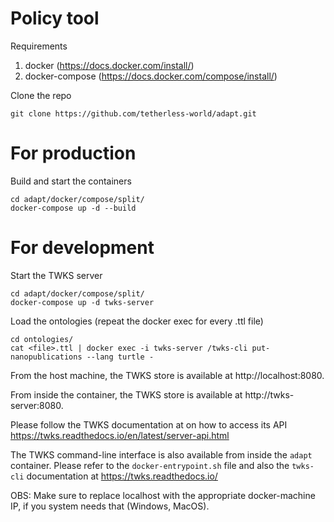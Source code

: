 # Policy tool

Requirements
1. docker (https://docs.docker.com/install/)
2. docker-compose (https://docs.docker.com/compose/install/)

Clone the repo
```
git clone https://github.com/tetherless-world/adapt.git
```

# For production
Build and start the containers
```
cd adapt/docker/compose/split/
docker-compose up -d --build
```

# For development
Start the TWKS server
```
cd adapt/docker/compose/split/
docker-compose up -d twks-server
```

Load the ontologies (repeat the docker exec for every .ttl file)
```
cd ontologies/
cat <file>.ttl | docker exec -i twks-server /twks-cli put-nanopublications --lang turtle -
```

From the host machine, the TWKS store is available at http://localhost:8080.

From inside the container, the TWKS store is available at http://twks-server:8080.

Please follow the TWKS documentation at  on how to access its API https://twks.readthedocs.io/en/latest/server-api.html

The TWKS command-line interface is also available from inside the `adapt` container. Please refer to the `docker-entrypoint.sh` file and also the `twks-cli` documentation at https://twks.readthedocs.io/

OBS: Make sure to replace localhost with the appropriate docker-machine IP, if you system needs that (Windows, MacOS).
